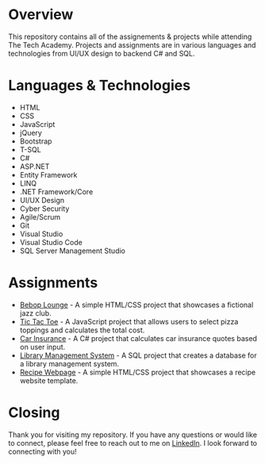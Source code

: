 # Overview
This repository contains all of the assignements &amp; projects while attending The Tech Academy. Projects and assignments are in various languages and technologies from UI/UX design to backend C# and SQL.

# Languages & Technologies
- HTML
- CSS
- JavaScript
- jQuery
- Bootstrap
- T-SQL
- C#
- ASP.NET
- Entity Framework
- LINQ
- .NET Framework/Core
- UI/UX Design
- Cyber Security
- Agile/Scrum
- Git
- Visual Studio
- Visual Studio Code
- SQL Server Management Studio

# Assignments
- [Bebop Lounge](HTML%20&amp;%20CSS%20Course/One-Page-Website/) - A simple HTML/CSS project that showcases a fictional jazz club.
- [Tic Tac Toe]("JavaScript%20Course/TicTacToe/) - A JavaScript project that allows users to select pizza toppings and calculates the total cost.
- [Car Insurance](C#%20%amp;%20.NET%20Course/CarInsurance/) - A C# project that calculates car insurance quotes based on user input.
- [Library Management System](Database%20%amp;%20SQL%20Course\Library.sql) - A SQL project that creates a database for a library management system.
- [Recipe Webpage](Web%20Development%20Live%20Project\Cookery) - A simple HTML/CSS project that showcases a recipe website template.

# Closing
Thank you for visiting my repository. If you have any questions or would like to connect, please feel free to reach out to me on [LinkedIn](https://www.linkedin.com/in/asanderson94/). I look forward to connecting with you!